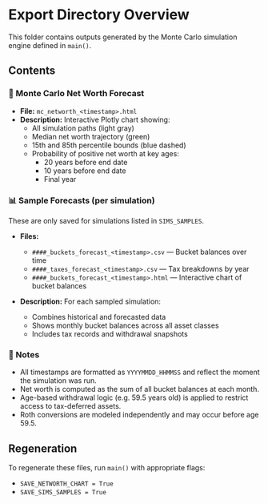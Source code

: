 # Export Directory Overview

This folder contains outputs generated by the Monte Carlo simulation engine defined in `main()`.

## Contents

### 🧮 Monte Carlo Net Worth Forecast

- **File:** `mc_networth_<timestamp>.html`
- **Description:** Interactive Plotly chart showing:
  - All simulation paths (light gray)
  - Median net worth trajectory (green)
  - 15th and 85th percentile bounds (blue dashed)
  - Probability of positive net worth at key ages:
    - 20 years before end date
    - 10 years before end date
    - Final year

### 📊 Sample Forecasts (per simulation)

These are only saved for simulations listed in `SIMS_SAMPLES`.

- **Files:**

  - `####_buckets_forecast_<timestamp>.csv` — Bucket balances over time
  - `####_taxes_forecast_<timestamp>.csv` — Tax breakdowns by year
  - `####_buckets_forecast_<timestamp>.html` — Interactive chart of bucket balances

- **Description:** For each sampled simulation:

  - Combines historical and forecasted data
  - Shows monthly bucket balances across all asset classes
  - Includes tax records and withdrawal snapshots

### 🧾 Notes

- All timestamps are formatted as `YYYYMMDD_HHMMSS` and reflect the moment the simulation was run.
- Net worth is computed as the sum of all bucket balances at each month.
- Age-based withdrawal logic (e.g. 59.5 years old) is applied to restrict access to tax-deferred assets.
- Roth conversions are modeled independently and may occur before age 59.5.

## Regeneration

To regenerate these files, run `main()` with appropriate flags:

- `SAVE_NETWORTH_CHART = True`
- `SAVE_SIMS_SAMPLES = True`
